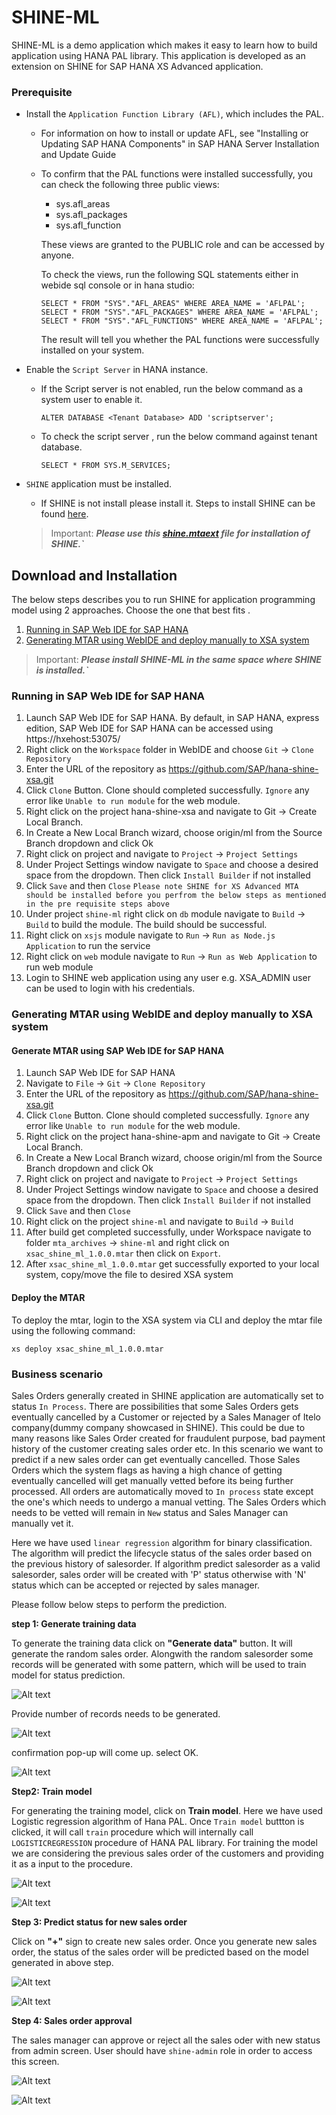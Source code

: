 # SHINE-ML

SHINE-ML is a demo application which makes it easy to learn how to build application using HANA PAL library. This application is developed as an extension on SHINE for SAP HANA XS Advanced  application.

### Prerequisite

- Install the `Application Function Library (AFL)`, which includes the PAL.
  - For information on how to install or update AFL, see "Installing or Updating SAP HANA Components" in SAP HANA Server Installation and Update Guide
  - To confirm that the PAL functions were installed successfully, you can check the following three public views:
      - sys.afl_areas
      - sys.afl_packages
      - sys.afl_function
  
    These views are granted to the PUBLIC role and can be accessed by anyone.

    To check the views, run the following SQL statements either in webide sql console or in hana studio:
    
    ```
    SELECT * FROM "SYS"."AFL_AREAS" WHERE AREA_NAME = 'AFLPAL';
    SELECT * FROM "SYS"."AFL_PACKAGES" WHERE AREA_NAME = 'AFLPAL';
    SELECT * FROM "SYS"."AFL_FUNCTIONS" WHERE AREA_NAME = 'AFLPAL'; 
    ```
    
    The result will tell you whether the PAL functions were successfully installed on your system.
    
- Enable the `Script Server` in HANA instance.
    - If the Script server is not enabled, run the below command as a system user to enable it.
    
      ```
      ALTER DATABASE <Tenant Database> ADD 'scriptserver';
      ```
    - To check the script server , run the below command against tenant database.
      ```
      SELECT * FROM SYS.M_SERVICES;
      ```

- `SHINE` application must be installed. 
  - If SHINE is not install please install it. Steps to install SHINE can be found [here](https://github.com/SAP/hana-shine-xsa).
   > Important: <b>*Please use this [**shine.mtaext**](documents/shine.mtaext) file for installation of SHINE.`*</b>
   
## Download and Installation

The below steps describes you to run SHINE for application programming model using 2 approaches. Choose the one that best fits .

1. [Running in SAP Web IDE for SAP HANA](#running-in-sap-web-ide-for-sap-hana)
2. [Generating MTAR using WebIDE and deploy manually to XSA system](#generating-mtar-using-webide-and-deploy-manually-to-xsa-system)

> Important: <b>*Please install SHINE-ML in the same space where SHINE is installed.`*</b>

### Running in SAP Web IDE for SAP HANA

1.  Launch SAP Web IDE for SAP HANA. By default, in SAP HANA, express edition, SAP Web IDE for SAP HANA can be accessed using https://hxehost:53075/
2.  Right click on the `Workspace` folder in WebIDE and choose `Git` -> `Clone Repository`
3.  Enter the URL of the repository as https://github.com/SAP/hana-shine-xsa.git
4.  Click `Clone` Button. Clone should completed successfully. `Ignore` any error like `Unable to run module` for the web module.
5.  Right click on the project hana-shine-xsa and navigate to Git -> Create Local Branch.
6.  In Create a New Local Branch wizard, choose origin/ml from the Source Branch dropdown and click Ok
7.  Right click on project and navigate to `Project`  ->  `Project Settings`
8.  Under Project Settings window navigate to `Space` and choose a desired space from the dropdown. Then click `Install Builder` if not installed
9.  Click `Save` and then `Close`
`Please note SHINE for XS Advanced MTA should be installed before you perfrom the below steps as mentioned in the pre requisite steps above`
10.  Under project `shine-ml` right click on `db` module navigate to `Build` ->  `Build` to build the module. The build should be successful. 
11. Right click on `xsjs` module navigate to `Run` ->  `Run as Node.js Application` to run the service
12. Right click on `web` module navigate to `Run` ->  `Run as Web Application` to run web module
13. Login to SHINE web application using any user e.g. XSA_ADMIN user can be used to login with his credentials.

### Generating MTAR using WebIDE and deploy manually to XSA system
#### Generate MTAR using SAP Web IDE for SAP HANA
1.  Launch SAP Web IDE for SAP HANA
2.  Navigate to `File`  ->  `Git` ->  `Clone Repository`
3.  Enter the URL of the repository as https://github.com/SAP/hana-shine-xsa.git
4.  Click `Clone` Button. Clone should completed successfully. `Ignore` any error like `Unable to run module` for the web module.
5.  Right click on the project hana-shine-apm and navigate to Git -> Create Local Branch.
6.  In Create a New Local Branch wizard, choose origin/ml from the Source Branch dropdown and click Ok
5.  Right click on project and navigate to `Project`  ->  `Project Settings`
6.  Under Project Settings window navigate to `Space` and choose a desired space from the dropdown. Then click `Install Builder` if not installed
7.  Click `Save` and then `Close`
8.  Right click on the project `shine-ml` and navigate to `Build` ->  `Build`
9.  After build get completed successfully, under Workspace navigate to folder `mta_archives` ->  `shine-ml`  and right click on `xsac_shine_ml_1.0.0.mtar` then click on `Export`.
10. After `xsac_shine_ml_1.0.0.mtar` get successfully exported to your local system, copy/move the file to desired XSA system

#### Deploy the MTAR
To deploy the mtar, login to the XSA system via CLI and deploy the mtar file using the following command:

  `xs deploy xsac_shine_ml_1.0.0.mtar`


### Business scenario
Sales Orders generally created in SHINE application are automatically set to status `In Process`. There are possibilities that some Sales Orders gets eventually cancelled by a Customer or rejected by a Sales Manager of Itelo company(dummy company showcased in SHINE). This could be due to many reasons like Sales Order created for fraudulent purpose, bad payment history of the customer creating sales order etc. In this scenario we want to predict if a new sales order can get eventually cancelled. Those Sales Orders which the system flags as having a high chance of getting eventually cancelled will get manually vetted before its being further processed. All orders are automatically moved to `In process` state except the one's which needs to undergo a manual vetting. The Sales Orders which needs to be vetted will remain in `New` status and Sales Manager can manually vet it.

Here we have used `linear regression` algorithm for binary classification. The algorithm will predict the lifecycle status of the sales order based on the previous history of salesorder. If algorithm predict salesorder as a valid salesorder, sales order will be created with 'P' status otherwise with 'N' status which can be accepted or rejected by sales manager.

Please follow below steps to perform the prediction.

**step 1: Generate training data**

To generate the training data click on **"Generate data"** button. It will generate the random sales order. Alongwith the random salesorder some records will be generated with some pattern, which will be used to train model for status prediction.

![Alt text](./documents/dg1.JPG "Generate Data")

Provide number of records needs to be generated.

![Alt text](./documents/dg2.JPG "Generate Data")

confirmation pop-up will come up. select OK.

![Alt text](./documents/dg3.JPG "Generate Data")

**Step2: Train model**

For generating the training model, click on **Train model**.  Here we have used Logistic regression algorithm of Hana PAL. Once `Train model` buttton is clicked, it will call `train` procedure which will internally call `LOGISTICREGRESSION` procedure of HANA PAL library. For training the model we are considering the previous sales order of the customers and providing it as a input to the procedure.

![Alt text](./documents/traindata1.JPG "Train Model")

![Alt text](./documents/traindata2.JPG "Train Model")

**Step 3: Predict status for new sales order**

Click on **"+"** sign to create new sales order. Once you generate new sales order, the status of the sales order will be predicted based on the model generated in above step. 

![Alt text](./documents/createrec1.JPG "Salesorder Creation")

![Alt text](./documents/createrec2.JPG "Salesorder Creation")

**Step 4: Sales order approval**

The sales manager can approve or reject all the sales oder with new status from admin screen. User should have `shine-admin` role in order to access this screen.

![Alt text](./documents/admin1.JPG "Salesorder approval")

![Alt text](./documents/admin2.JPG "Salesorder approval")
